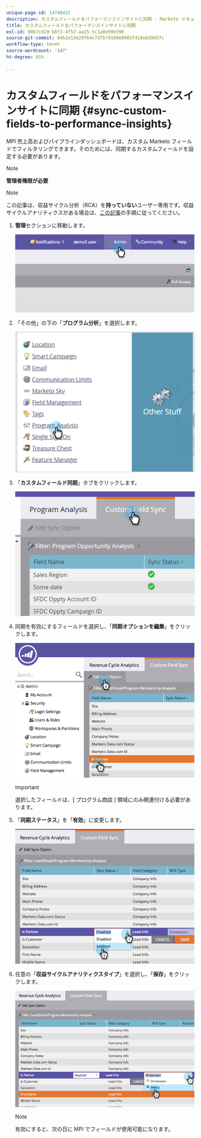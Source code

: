 ```yaml
---
unique-page-id: 14746432
description: カスタムフィールドをパフォーマンスインサイトに同期 - Marketo ドキュメント - 製品ドキュメント
title: カスタムフィールドをパフォーマンスインサイトに同期
exl-id: 90b7cd29-b8f3-4f52-aa15-5c1a0e50b590
source-git-commit: 84b1e13e29fb4c7d7b7d10660983f418e6d9957c
workflow-type: tm+mt
source-wordcount: '147'
ht-degree: 91%

---
```


# カスタムフィールドをパフォーマンスインサイトに同期 {#sync-custom-fields-to-performance-insights}

MPI 売上高およびパイプラインダッシュボードは、カスタム Marketo フィールドでフィルタリングできます。そのためには、同期するカスタムフィールドを設定する必要があります。

>[!NOTE]
>
>**管理者権限が必要**

>[!NOTE]
>
>この記事は、収益サイクル分析（RCA）を&#x200B;**持っていない**&#x200B;ユーザー専用です。収益サイクルアナリティクスがある場合は、[この記事](/help/marketo/product-docs/reporting/revenue-cycle-analytics/revenue-explorer/sync-custom-fields-to-the-revenue-explorer.md)の手順に従ってください。

1. **管理**&#x200B;セクションに移動します。

   ![](assets/image2014-9-19-9-3a51-3a11.png)

1. 「その他」の下の「**プログラム分析**」を選択します。

   ![](assets/2-3.png)

1. 「**カスタムフィールド同期**」タブをクリックします。

   ![](assets/3-5.png)

1. 同期を有効にするフィールドを選択し、「**同期オプションを編集**」をクリックします。

   ![](assets/image2014-9-19-9-3a51-3a36.png)

   >[!IMPORTANT]
   >
   >選択したフィールドは、[ プログラム商談 ] 領域にのみ関連付ける必要があります。

1. 「**同期ステータス**」を「**有効**」に変更します。

   ![](assets/image2014-9-19-9-3a51-3a45.png)

1. 任意の「**収益サイクルアナリティクスタイプ**」を選択し、「**保存**」をクリックします。

   ![](assets/image2014-9-19-9-3a51-3a52.png)

   >[!NOTE]
   >
   >有効にすると、次の日に MPI でフィールドが使用可能になります。
